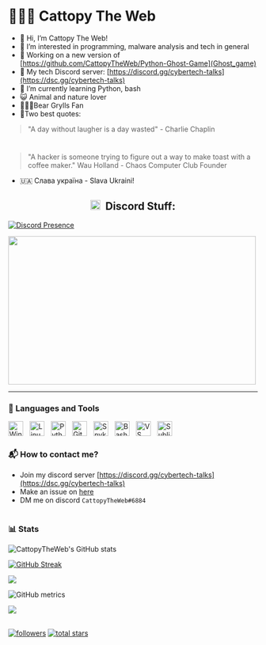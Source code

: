 # 🧑🏻‍💻 Cattopy The Web

- 👋 Hi, I’m Cattopy The Web!
- 👀 I’m interested in programming, malware analysis and tech in general
- 💼 Working on a new version of [https://github.com/CattopyTheWeb/Python-Ghost-Game](Ghost_game)
- 💬 My tech Discord server: [https://discord.gg/cybertech-talks](https://dsc.gg/cybertech-talks)
- 🌱 I’m currently learning Python, bash
- 😺 Animal and nature lover
- 🧗🏻‍♂️Bear Grylls Fan
- 📜Two best quotes: 
> "A day without laugher is a day wasted" - Charlie Chaplin
#
> "A hacker is someone trying to figure out a way to make toast with a coffee maker." Wau Holland - Chaos Computer Club Founder
- 🇺🇦 Слава україна - Slava Ukraini!

<h2 align="center"><img src="https://discord.com/assets/3437c10597c1526c3dbd98c737c2bcae.svg" width="20" height="20"/> &nbsp;Discord Stuff:</h2>

[![Discord Presence](https://lanyard.cnrad.dev/api/1006635811627876404)](https://discord.com/users/1006635811627876404)

<a href="https://inv.wtf/cybertech-talks"><img src="https://inv.wtf/widget/cybertech-talks" width="500" height="300"/></a>

---

### 🧰 Languages and Tools

<img align="left" alt="Windows 11" width="30px" style="padding-right:10px;" src="https://upload.wikimedia.org/wikipedia/commons/thumb/8/87/Windows_logo_-_2021.svg/768px-Windows_logo_-_2021.svg.png?20220927154043" />
<img align="left" alt="Linux" width="30px" style="padding-right:10px;" src="https://cdn.jsdelivr.net/gh/devicons/devicon/icons/linux/linux-original.svg" />
<img align="left" alt="Python" width="30px" style="padding-right:10px;" src="https://cdn.jsdelivr.net/gh/devicons/devicon/icons/python/python-plain.svg" />
<img align="left" alt="GitHub" width="30px" style="padding-right:10px;" src="https://cdn.jsdelivr.net/gh/devicons/devicon/icons/github/github-original.svg" />
<img align="left" alt="Snyk" width="30px" style="padding-right:10px;" src="https://res.cloudinary.com/snyk/image/upload/v1537345891/press-kit/brand/avatar-transparent.png" />
<img align="left" alt="Bash" width="30px" style="padding-right:10px;" src="https://cdn.jsdelivr.net/gh/devicons/devicon/icons/bash/bash-original.svg" />
<img align="left" alt="VS Code" width="30px" style="padding-right:10px;" src="https://cdn.jsdelivr.net/gh/devicons/devicon/icons/vscode/vscode-original.svg" />
<img align="left" alt="Sublime Text" width="30px" style="padding-right:10px;" src="https://cdn.worldvectorlogo.com/logos/sublime-text.svg" />
<br />

#

### 📬 How to contact me?
* Join my discord server [https://discord.gg/cybertech-talks](https://dsc.gg/cybertech-talks)
* Make an issue on [here](https://github.com/CattopyTheWeb/CattopyTheWeb/issues)
* DM me on discord `CattopyTheWeb#6884`

#

### 📊 Stats

![CattopyTheWeb's GitHub stats](https://github-readme-stats.vercel.app/api?username=CattopyTheWeb&show_icons=true&theme=codeSTACKr)

<div align="left"> 
<a href="https://git.io/streak-stats"><img src="https://github-readme-streak-stats-theta.vercel.app/?user=CattopyTheWeb&theme=codeSTACKr&hide_border=true" alt="GitHub Streak"></a>
</div>
<div align="left"?

<!-- ![GitHub Streak](https://streak-stats.demolab.com?user=CattopyTheWeb&theme=codeSTACKr&border_radius=4.5) -->
![](https://github-readme-stats.vercel.app/api/top-langs/?username=CattopyTheWeb&theme=dark&hide_border=false&include_all_commits=false&count_private=true&layout=compact)

![GitHub metrics](https://metrics.lecoq.io/CattopyTheWeb)

<a>
     <img src="https://komarev.com/ghpvc/?username=CattopyTheWeb"/></a>
    </div>
<br>
  <p align="left">
      <a href="https://github.com/CattopyTheWeb?tab=followers">
         <img alt="followers" title="Follow me on Github" src="https://custom-icon-badges.demolab.com/github/followers/CattopyTheWeb?color=236ad3&labelColor=1155ba&style=for-the-badge&logo=person-add&label=Follow&logoColor=white"/></a>
      <a href="https://github.com/CattopyTheWeb?tab=repositories&sort=stargazers">
         <img alt="total stars" title="Total stars on GitHub" src="https://custom-icon-badges.demolab.com/github/stars/CattopyTheWeb?color=55960c&style=for-the-badge&labelColor=488207&logo=star"/></a>
   </p>
